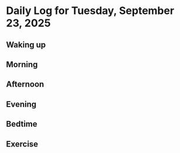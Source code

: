 # Daily Log for Tuesday, September 23, 2025

## Waking up

## Morning

## Afternoon

## Evening

## Bedtime

## Exercise

